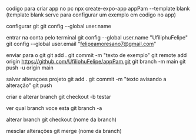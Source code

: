 codigo para criar app no pc
npx create-expo-app appPam --template blank (template blank serve para configurar um exemplo em codigo no app)

configurar git
git config --global  user.name

entrar na conta pelo terminal
git config --global  user.name "UfiliphuFelipe"
git config --global  user.email "felipeamoresano7@gmail.com"

enviar para o git
git add .
git commit -m "texto de exemplo"
git remote add origin https://github.com/UfiliphuFelipe/appPam.git
git branch -m main
git push -u origin main

salvar alteraçoes projeto
git add .
git commit -m "texto avisando a alteração"
git push

criar e alterar branch
git checkout -b testar

ver qual branch voce esta
git branch -a

alterar branch
git checkout (nome da branch)

mesclar alterações
git merge (nome da branch)


